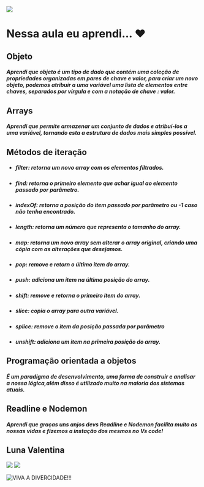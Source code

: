 ![](https://novotel.accor.com/middleware/images/1385611912996/1495034542092/5580-bw-parada-gay-mercure-1400x538-op5.jpg)

# Nessa aula eu aprendi... ❤️

## Objeto 
##### Aprendi que objeto é um tipo de dado que contém uma coleção de propriedades organizadas em pares de chave e valor, para criar um novo objeto, podemos atribuir a uma variável uma lista de elementos entre chaves, separados por vírgula e com a notação de chave : valor.

## Arrays
##### Aprendi que permite armazenar um conjunto de dados e atribuí-los a uma variável, tornando esta a estrutura de dados mais simples possível.

## Métodos de iteração
* ##### filter: retorna um novo array com os elementos filtrados.
* ##### find: retorna o primeiro elemento que achar igual ao elemento passado por parâmetro.
* ##### indexOf: retorna a posição do item passado por parâmetro ou -1 caso não tenha encontrado.
* ##### length: retorna um número que representa o tamanho do array.
* ##### map: retorna um novo array sem alterar o array original, criando uma cópia com as alterações que desejamos.
* ##### pop: remove e retorn o último item do array.
* ##### push: adiciona um item na última posição do array.
* ##### shift: remove e retorna o primeiro item do array.
* ##### slice: copia o array para outra variável.
* ##### splice: remove o item da posição passada por parâmetro
* ##### unshift: adiciona um item na primeira posição do array.

## Programação orientada a objetos
##### É um paradigma de desenvolvimento, uma forma de construir e analisar a nossa lógica,além disso é utilizado muito na maioria dos sistemas atuais.

## Readline e Nodemon
##### Aprendi que graças uns anjos devs Readline e Nodemon facilita muito as nossas vidas e fizemos a instação dos mesmos no Vs code!

## Luna Valentina

[<img src = "https://img.shields.io/badge/instagram-%23E4405F.svg?&style=for-the-badge&logo=instagram&logoColor=white">](https://www.instagram.com/transdev_/)
[<img src="https://img.shields.io/badge/linkedin-%230077B5.svg?&style=for-the-badge&logo=linkedin&logoColor=white" />](https://www.linkedin.com/in/transdev/)

![VIVA A DIVERCIDADE!!!](https://lucianagenro.com.br/wp-content/uploads/2021/01/bandeira-trans.jpg)







